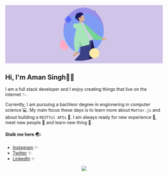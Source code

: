 <img src="westernfrog.jpg" alt="a banner that shows my name">

## Hi, I'm Aman Singh👋🐸
<p>I am a full stack developer and I enjoy creating things that live on the internet ✨.
<br>

Currently, I am pursuing a bachleor degree in enginnering in computer science 💻. My main focus these days is to learn more about `Matter.js` and about building a `RESTful APIs`  🐷. I am always ready for new experience 🐥, meet new people 🐸 and learn new thing 🤩.</p>

#### Stalk me here 🌏:
- <a href="https://www.instagram.com/iam__amansingh">Instagram</a> ✨
- <a href="https://twitter.com/iam__amansingh">Twitter</a> ✨
- <a href="https://www.linkedin.com/in/amansingh123">LinkedIn</a> ✨

<p align=center>
<img src="https://github-readme-stats.vercel.app/api/top-langs?username=westernfrog&layout=compact&theme=tokyonight">
</p>

